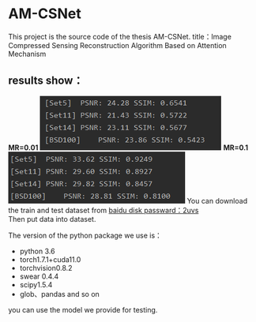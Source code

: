 # AM-CSNet
This project is the source code of the thesis AM-CSNet. 
title：Image Compressed Sensing Reconstruction Algorithm Based on Attention Mechanism
## results show：
**MR=0.01**
![MR=0.01](./res_images/1.png)
**MR=0.1**
![MR=0.1](./res_images/10.png)
You can download the train and test dataset from [baidu disk passward：2uvs](https://pan.baidu.com/s/1ooh9He3cZX2xHwTjr6-1Vg)  
Then put data into dataset.

The version of the python package we use is：  
- python 3.6  
- torch1.7.1+cuda11.0  
- torchvision0.8.2  
- swear 0.4.4  
- scipy1.5.4  
- glob、pandas and so on  

you can use the model we provide for testing. 
